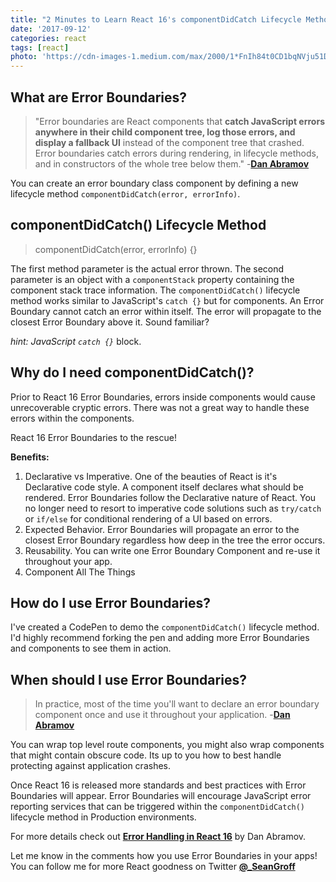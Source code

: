 ```yaml
---
title: "2 Minutes to Learn React 16's componentDidCatch Lifecycle Method"
date: '2017-09-12'
categories: react
tags: [react]
photo: 'https://cdn-images-1.medium.com/max/2000/1*FnIh84t0CD1bqNVju51DkA.jpeg'
---
```


## What are Error Boundaries?

> "Error boundaries are React components that **catch JavaScript errors anywhere in their child component tree, log those errors, and display a fallback UI** instead of the component tree that crashed. Error boundaries catch errors during rendering, in lifecycle methods, and in constructors of the whole tree below them." -[**Dan Abramov**][2]

You can create an error boundary class component by defining a new lifecycle method `componentDidCatch(error, errorInfo)`.

## componentDidCatch() Lifecycle Method

> componentDidCatch(error, errorInfo) {}

The first method parameter is the actual error thrown. The second parameter is an object with a `componentStack` property containing the component stack trace information. The `componentDidCatch()` lifecycle method works similar to JavaScript's `catch {}` but for components. An Error Boundary cannot catch an error within itself. The error will propagate to the closest Error Boundary above it. Sound familiar?

_hint: JavaScript `catch {}`_ block.

## Why do I need componentDidCatch()?

Prior to React 16 Error Boundaries, errors inside components would cause unrecoverable cryptic errors. There was not a great way to handle these errors within the components.

React 16 Error Boundaries to the rescue!

**Benefits:**

1.  Declarative vs Imperative. One of the beauties of React is it's Declarative code style. A component itself declares what should be rendered. Error Boundaries follow the Declarative nature of React. You no longer need to resort to imperative code solutions such as `try/catch` or `if/else` for conditional rendering of a UI based on errors.
2.  Expected Behavior. Error Boundaries will propagate an error to the closest Error Boundary regardless how deep in the tree the error occurs.
3.  Reusability. You can write one Error Boundary Component and re-use it throughout your app.
4.  Component All The Things

## How do I use Error Boundaries?

I've created a CodePen to demo the `componentDidCatch()` lifecycle method. I'd highly recommend forking the pen and adding more Error Boundaries and components to see them in action.

## When should I use Error Boundaries?

> In practice, most of the time you'll want to declare an error boundary component once and use it throughout your application. -[**Dan Abramov**][2]

You can wrap top level route components, you might also wrap components that might contain obscure code. Its up to you how to best handle protecting against application crashes.

Once React 16 is released more standards and best practices with Error Boundaries will appear. Error Boundaries will encourage JavaScript error reporting services that can be triggered within the `componentDidCatch()` lifecycle method in Production environments.

For more details check out [**Error Handling in React 16**][3] by Dan Abramov.

Let me know in the comments how you use Error Boundaries in your apps! You can follow me for more React goodness on Twitter [**@\_SeanGroff**][4]

[2]: https://facebook.github.io/react/blog/2017/07/26/error-handling-in-react-16.html#introducing-error-boundaries
[3]: https://facebook.github.io/react/blog/2017/07/26/error-handling-in-react-16.html
[4]: https://twitter.com/_SeanGroff
